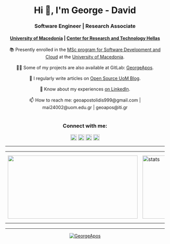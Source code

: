 <h1 align="center">Hi 👋, I'm George - David</h1>
<h3 align="center">Software Engineer | Research Associate</h3>
<h4 align="center">
    <a href="https://www.uom.gr/">University of Macedonia</a> |
     <a href="https://www.certh.gr/">Center for Research and Technology Hellas</a>
</h4>



<p align="center">
    📚 Presently enrolled in the <a href="https://mai.uom.gr/frontend/index.php">MSc program for Software Development and Cloud</a> at the <a href="https://www.uom.gr/">University of Macedonia</a>.
    <br><br>
    👨‍💻 Some of my projects are also available at GitLab: <a href="https://gitlab.com/GeorgeApos">GeorgeApos</a>.
    <br><br>
    📝 I regularly write articles on <a href="https://opensource.uom.gr/index.php/blog/">Open Source UoM Blog</a>.
    <br><br>
    📄 Know about my experiences <a href="https://www.linkedin.com/in/geoapos/">on LinkedIn</a>.
    <br><br>
    📫 How to reach me: geoapostolidis999@gmail.com | mai24002@uom.edu.gr | geoapos@iti.gr
    <br><br>
</p>

<h3 align="center">Connect with me:</h3>
<p align="center">
    <a href="https://twitter.com/geo_apos" target="blank"><img src="https://raw.githubusercontent.com/rahuldkjain/github-profile-readme-generator/master/src/images/icons/Social/twitter.svg" alt="geo_apos" height="20" width="20"></a>
    <a href="https://linkedin.com/in/geoapos" target="blank"><img src="https://raw.githubusercontent.com/rahuldkjain/github-profile-readme-generator/master/src/images/icons/Social/linked-in-alt.svg" alt="geoapos" height="20" width="20"></a>
    <a href="https://stackoverflow.com/users/15485619" target="blank"><img src="https://raw.githubusercontent.com/rahuldkjain/github-profile-readme-generator/master/src/images/icons/Social/stack-overflow.svg" alt="15485619" height="20" width="20"></a>
    <a href="https://www.leetcode.com/georgeapos" target="blank"><img src="https://raw.githubusercontent.com/rahuldkjain/github-profile-readme-generator/master/src/images/icons/Social/leet-code.svg" alt="georgeapos" height="20" width="20"></a>
</p>
<hr>

<table>
  <tr>
    <td><img height="200em" width="410vw" src="http://github-readme-streak-stats.herokuapp.com?user=GeorgeApos&theme=tokyonight&date_format=M%20j%5B%2C%20Y%5D"></td>
    <td><img height="200em" width="410vw" src="https://github-readme-stats.vercel.app/api?username=GeorgeApos&hide_border=true&count_private=true&show_icons=true&theme=tokyonight" alt="stats"></td>
    <td><img height="220em" width="430em" src="https://github-readme-stats.vercel.app/api/top-langs?username=GeorgeApos&show_icons=true&locale=en&layout=compact&hide_border=true&theme=tokyonight" alt="top-langs"></td>
  </tr>
</table>

<hr>

<p align="center"> <a href="https://github.com/ryo-ma/github-profile-trophy"><img src="https://github-profile-trophy.vercel.app/?username=GeorgeApos" alt="GeorgeApos" /></a> </p>
